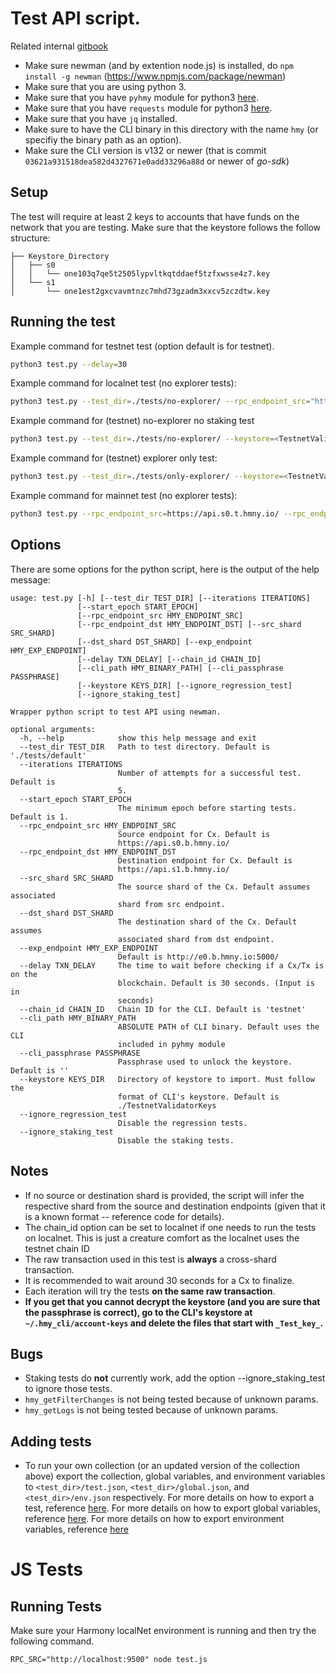 # Test API script.

Related internal [gitbook](https://app.gitbook.com/@harmony-one/s/onboarding-wiki/developers/api-test-automation)

- Make sure newman (and by extention node.js) is installed, do `npm install -g newman` (https://www.npmjs.com/package/newman)
- Make sure that you are using python 3.
- Make sure that you have `pyhmy` module for python3 [here](https://pypi.org/project/pyhmy/).
- Make sure that you have `requests` module for python3 [here](https://pypi.org/project/requests/).
- Make sure that you have `jq` installed.
- Make sure to have the CLI binary in this directory with the name `hmy` (or specifiy the binary path as an option).
- Make sure the CLI version is v132 or newer (that is commit `03621a931518dea582d4327671e0add33296a88d` or newer of *go-sdk*)

## Setup
The test will require at least 2 keys to accounts that have funds on the network that you are testing.
Make sure that the keystore follows the follow structure:
```
├── Keystore_Directory
│   ├── s0
│   │   └── one103q7qe5t2505lypvltkqtddaef5tzfxwsse4z7.key
│   └── s1
│       └── one1est2gxcvavmtnzc7mhd73gzadm3xxcv5zczdtw.key
```

## Running the test
Example command for testnet test (option default is for testnet).
```bash
python3 test.py --delay=30
```

Example command for localnet test (no explorer tests):
```bash
python3 test.py --test_dir=./tests/no-explorer/ --rpc_endpoint_src="http://localhost:9500/" --rpc_endpoint_dst="http://localhost:9501/" --keystore=./LocalnetValidatorKeys/ --chain_id="localnet"
```

Example command for (testnet) no-explorer no staking test
```bash
python3 test.py --test_dir=./tests/no-explorer/ --keystore=<TestnetValidatorKeys_DIR> --ignore_staking_test
```

Example command for (testnet) explorer only test:
```bash
python3 test.py --test_dir=./tests/only-explorer/ --keystore=<TestnetValidatorKeys_DIR>
```

Example command for mainnet test (no explorer tests):
```bash
python3 test.py --rpc_endpoint_src=https://api.s0.t.hmny.io/ --rpc_endpoint_dst=https://api.s1.t.hmny.io/ --exp_endpoint=http://e0.t.hmny.io:5000/ --chain_id=mainnet --keystore=./MainnetKeys/ --test_dir=./tests/no-explorer/
```

## Options
There are some options for the python script, here is the output of the help message:
```
usage: test.py [-h] [--test_dir TEST_DIR] [--iterations ITERATIONS]
               [--start_epoch START_EPOCH]
               [--rpc_endpoint_src HMY_ENDPOINT_SRC]
               [--rpc_endpoint_dst HMY_ENDPOINT_DST] [--src_shard SRC_SHARD]
               [--dst_shard DST_SHARD] [--exp_endpoint HMY_EXP_ENDPOINT]
               [--delay TXN_DELAY] [--chain_id CHAIN_ID]
               [--cli_path HMY_BINARY_PATH] [--cli_passphrase PASSPHRASE]
               [--keystore KEYS_DIR] [--ignore_regression_test]
               [--ignore_staking_test]

Wrapper python script to test API using newman.

optional arguments:
  -h, --help            show this help message and exit
  --test_dir TEST_DIR   Path to test directory. Default is './tests/default'
  --iterations ITERATIONS
                        Number of attempts for a successful test. Default is
                        5.
  --start_epoch START_EPOCH
                        The minimum epoch before starting tests. Default is 1.
  --rpc_endpoint_src HMY_ENDPOINT_SRC
                        Source endpoint for Cx. Default is
                        https://api.s0.b.hmny.io/
  --rpc_endpoint_dst HMY_ENDPOINT_DST
                        Destination endpoint for Cx. Default is
                        https://api.s1.b.hmny.io/
  --src_shard SRC_SHARD
                        The source shard of the Cx. Default assumes associated
                        shard from src endpoint.
  --dst_shard DST_SHARD
                        The destination shard of the Cx. Default assumes
                        associated shard from dst endpoint.
  --exp_endpoint HMY_EXP_ENDPOINT
                        Default is http://e0.b.hmny.io:5000/
  --delay TXN_DELAY     The time to wait before checking if a Cx/Tx is on the
                        blockchain. Default is 30 seconds. (Input is in
                        seconds)
  --chain_id CHAIN_ID   Chain ID for the CLI. Default is 'testnet'
  --cli_path HMY_BINARY_PATH
                        ABSOLUTE PATH of CLI binary. Default uses the CLI
                        included in pyhmy module
  --cli_passphrase PASSPHRASE
                        Passphrase used to unlock the keystore. Default is ''
  --keystore KEYS_DIR   Directory of keystore to import. Must follow the
                        format of CLI's keystore. Default is
                        ./TestnetValidatorKeys
  --ignore_regression_test
                        Disable the regression tests.
  --ignore_staking_test
                        Disable the staking tests.
```

## Notes
  - If no source or destination shard is provided, the script will infer the respective shard from the source and destination endpoints (given that it is a known format -- reference code for details).
  - The chain_id option can be set to localnet if one needs to run the tests on localnet. This is just a creature comfort as the localnet uses the testnet chain ID
  - The raw transaction used in this test is **always** a cross-shard transaction.
  - It is recommended to wait around 30 seconds for a Cx to finalize.
  - Each iteration will try the tests **on the same raw transaction**.
  - **If you get that you cannot decrypt the keystore (and you are sure that the passphrase is correct), go to the CLI's keystore at `~/.hmy_cli/account-keys` and delete the files that start with `_Test_key_`.**

## Bugs
  - Staking tests do **not** currently work, add the option --ignore_staking_test to ignore those tests.
  - `hmy_getFilterChanges` is not being tested because of unknown params.
  - `hmy_getLogs` is not being tested because of unknown params.

## Adding tests
  - To run your own collection (or an updated version of the collection above) export the collection, global variables, and environment variables to `<test_dir>/test.json`, `<test_dir>/global.json`, and `<test_dir>/env.json` respectively. For more details on how to export a test, reference [here](https://kb.datamotion.com/?ht_kb=postman-instructions-for-exporting-and-importing#how-to-export-a-collection-from-postman). For more details on how to export global variables, reference [here](https://learning.getpostman.com/docs/postman/environments_and_globals/manage_globals/). For more details on how to export environment variables, reference [here](https://learning.getpostman.com/docs/postman/environments_and_globals/manage_environments/)


# JS Tests

## Running Tests

Make sure your Harmony localNet environment is running and then try the following command.

```
RPC_SRC="http://localhost:9500" node test.js
```